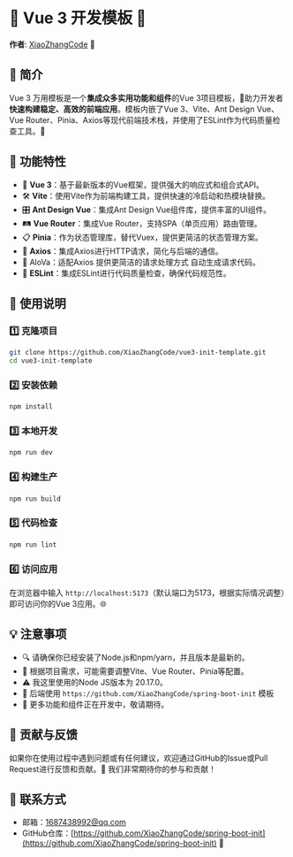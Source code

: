# 🚀 Vue 3 开发模板 🚀

**作者**: [XiaoZhangCode](https://github.com/XiaoZhangCode) 🌟

## 📘 简介

Vue 3 万用模板是一个**集成众多实用功能和组件**的Vue 3项目模板，🚀助力开发者**快速构建稳定、高效的前端应用**。模板内嵌了Vue 3、Vite、Ant Design Vue、Vue Router、Pinia、Axios等现代前端技术栈，并使用了ESLint作为代码质量检查工具。🔧

## 🎨 功能特性

- 🔰 **Vue 3**：基于最新版本的Vue框架，提供强大的响应式和组合式API。
- 🛠️ **Vite**：使用Vite作为前端构建工具，提供快速的冷启动和热模块替换。
- 🎛️ **Ant Design Vue**：集成Ant Design Vue组件库，提供丰富的UI组件。
- 🛤️ **Vue Router**：集成Vue Router，支持SPA（单页应用）路由管理。
- 📋 **Pinia**：作为状态管理库，替代Vuex，提供更简洁的状态管理方案。
- 📡 **Axios**：集成Axios进行HTTP请求，简化与后端的通信。
- 🔌 AloVa：适配Axios 提供更简洁的请求处理方式 自动生成请求代码。
- 🧪 **ESLint**：集成ESLint进行代码质量检查，确保代码规范性。

## 📘 使用说明

### 1️⃣ 克隆项目

```bash
git clone https://github.com/XiaoZhangCode/vue3-init-template.git
cd vue3-init-template
```

### 2️⃣ 安装依赖

```bash
npm install
```

### 3️⃣ 本地开发

```bash
npm run dev
```

### 4️⃣ 构建生产

```bash
npm run build
```

### 5️⃣ 代码检查

```bash
npm run lint
```

### 6️⃣ 访问应用

在浏览器中输入 `http://localhost:5173`（默认端口为5173，根据实际情况调整）即可访问你的Vue 3应用。🌐

## 💡 注意事项

- 🔍 请确保你已经安装了Node.js和npm/yarn，并且版本是最新的。
- 🔧 根据项目需求，可能需要调整Vite、Vue Router、Pinia等配置。
- ⚠️ 我这里使用的Node JS版本为 20.17.0。
- 📝 后端使用 `https://github.com/XiaoZhangCode/spring-boot-init` 模板
- 🚀 更多功能和组件正在开发中，敬请期待。

## 💪 贡献与反馈

如果你在使用过程中遇到问题或有任何建议，欢迎通过GitHub的Issue或Pull Request进行反馈和贡献。🤝 我们非常期待你的参与和贡献！

## 📧 联系方式

- 邮箱：[1687438992@qq.com](mailto:1687438992@qq.com)
- GitHub仓库：[https://github.com/XiaoZhangCode/spring-boot-init](https://github.com/XiaoZhangCode/spring-boot-init) 🔗